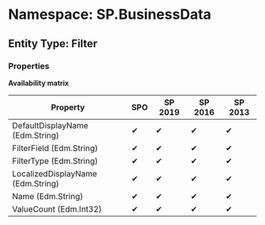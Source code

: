 # Namespace: SP.BusinessData
## Entity Type: Filter

### Properties

**Availability matrix**

Property | SPO | SP 2019 | SP 2016 | SP 2013
----------|-----|---------|---------|--------
DefaultDisplayName (Edm.String) | ✔ | ✔ | ✔ | ✔
FilterField (Edm.String) | ✔ | ✔ | ✔ | ✔
FilterType (Edm.String) | ✔ | ✔ | ✔ | ✔
LocalizedDisplayName (Edm.String) | ✔ | ✔ | ✔ | ✔
Name (Edm.String) | ✔ | ✔ | ✔ | ✔
ValueCount (Edm.Int32) | ✔ | ✔ | ✔ | ✔

